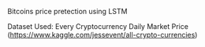 Bitcoins price pretection using LSTM

Dataset Used: Every Cryptocurrency Daily Market Price (https://www.kaggle.com/jessevent/all-crypto-currencies)

